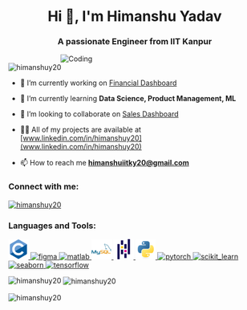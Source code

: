 <h1 align="center">Hi 👋, I'm Himanshu Yadav</h1>
<h3 align="center">A passionate Engineer from IIT Kanpur</h3>
<img align="right" alt="Coding" width="400" src="https://user-images.githubusercontent.com/74038190/212741999-016fddbd-617a-4448-8042-0ecf907aea25.gif">
<p align="left"> <img src="https://komarev.com/ghpvc/?username=himanshuy20&label=Profile%20views&color=0e75b6&style=flat" alt="himanshuy20" /> </p>


- 🔭 I’m currently working on [Financial Dashboard](https://iitk-my.sharepoint.com/:x:/g/personal/himanshuy20_iitk_ac_in/Ebp-3EWKQkVNghrelPMJchABZ4_i1TT15ym8NszGV63hsw?e=8A5Wxt&nav=MTVfe0I4MUU3QjkwLTM2NUUtNEFDMS04N0UwLUFCNDE2RjdCQUE4QX0)

- 🌱 I’m currently learning **Data Science, Product Management, ML**

- 👯 I’m looking to collaborate on [Sales Dashboard](dcgvh)

- 👨‍💻 All of my projects are available at [www.linkedin.com/in/himanshuy20](www.linkedin.com/in/himanshuy20)

- 📫 How to reach me **himanshuiitky20@gmail.com**

<h3 align="left">Connect with me:</h3>
<p align="left">
<a href="https://linkedin.com/in/himanshuy20" target="blank"><img align="center" src="https://raw.githubusercontent.com/rahuldkjain/github-profile-readme-generator/master/src/images/icons/Social/linked-in-alt.svg" alt="himanshuy20" height="30" width="40" /></a>
</p>

<h3 align="left">Languages and Tools:</h3>
<p align="left"> <a href="https://www.cprogramming.com/" target="_blank" rel="noreferrer"> <img src="https://raw.githubusercontent.com/devicons/devicon/master/icons/c/c-original.svg" alt="c" width="40" height="40"/> </a> <a href="https://www.figma.com/" target="_blank" rel="noreferrer"> <img src="https://www.vectorlogo.zone/logos/figma/figma-icon.svg" alt="figma" width="40" height="40"/> </a> <a href="https://www.mathworks.com/" target="_blank" rel="noreferrer"> <img src="https://upload.wikimedia.org/wikipedia/commons/2/21/Matlab_Logo.png" alt="matlab" width="40" height="40"/> </a> <a href="https://www.mysql.com/" target="_blank" rel="noreferrer"> <img src="https://raw.githubusercontent.com/devicons/devicon/master/icons/mysql/mysql-original-wordmark.svg" alt="mysql" width="40" height="40"/> </a> <a href="https://pandas.pydata.org/" target="_blank" rel="noreferrer"> <img src="https://raw.githubusercontent.com/devicons/devicon/2ae2a900d2f041da66e950e4d48052658d850630/icons/pandas/pandas-original.svg" alt="pandas" width="40" height="40"/> </a> <a href="https://www.python.org" target="_blank" rel="noreferrer"> <img src="https://raw.githubusercontent.com/devicons/devicon/master/icons/python/python-original.svg" alt="python" width="40" height="40"/> </a> <a href="https://pytorch.org/" target="_blank" rel="noreferrer"> <img src="https://www.vectorlogo.zone/logos/pytorch/pytorch-icon.svg" alt="pytorch" width="40" height="40"/> </a> <a href="https://scikit-learn.org/" target="_blank" rel="noreferrer"> <img src="https://upload.wikimedia.org/wikipedia/commons/0/05/Scikit_learn_logo_small.svg" alt="scikit_learn" width="40" height="40"/> </a> <a href="https://seaborn.pydata.org/" target="_blank" rel="noreferrer"> <img src="https://seaborn.pydata.org/_images/logo-mark-lightbg.svg" alt="seaborn" width="40" height="40"/> </a> <a href="https://www.tensorflow.org" target="_blank" rel="noreferrer"> <img src="https://www.vectorlogo.zone/logos/tensorflow/tensorflow-icon.svg" alt="tensorflow" width="40" height="40"/> </a> </p>

<p><img align="left" src="https://github-readme-stats.vercel.app/api/top-langs?username=himanshuy20&show_icons=true&locale=en&layout=compact" alt="himanshuy20" /></p>

<p>&nbsp;<img align="center" src="https://github-readme-stats.vercel.app/api?username=himanshuy20&show_icons=true&locale=en" alt="himanshuy20" /></p>

<p><img align="center" src="https://github-readme-streak-stats.herokuapp.com/?user=himanshuy20&" alt="himanshuy20" /></p>
